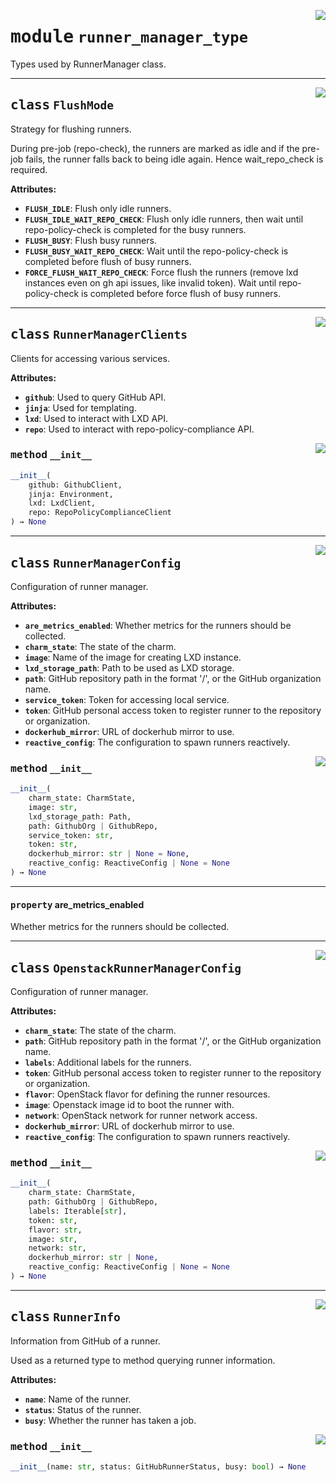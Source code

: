 <!-- markdownlint-disable -->

<a href="../src/runner_manager_type.py#L0"><img align="right" style="float:right;" src="https://img.shields.io/badge/-source-cccccc?style=flat-square"></a>

# <kbd>module</kbd> `runner_manager_type`
Types used by RunnerManager class. 



---

<a href="../src/runner_manager_type.py#L20"><img align="right" style="float:right;" src="https://img.shields.io/badge/-source-cccccc?style=flat-square"></a>

## <kbd>class</kbd> `FlushMode`
Strategy for flushing runners. 

During pre-job (repo-check), the runners are marked as idle and if the pre-job fails, the runner falls back to being idle again. Hence wait_repo_check is required. 



**Attributes:**
 
 - <b>`FLUSH_IDLE`</b>:  Flush only idle runners. 
 - <b>`FLUSH_IDLE_WAIT_REPO_CHECK`</b>:  Flush only idle runners, then wait until repo-policy-check is  completed for the busy runners. 
 - <b>`FLUSH_BUSY`</b>:  Flush busy runners. 
 - <b>`FLUSH_BUSY_WAIT_REPO_CHECK`</b>:  Wait until the repo-policy-check is completed before  flush of busy runners. 
 - <b>`FORCE_FLUSH_WAIT_REPO_CHECK`</b>:  Force flush the runners (remove lxd instances even on  gh api issues, like invalid token).  Wait until repo-policy-check is completed before force flush of busy runners. 





---

<a href="../src/runner_manager_type.py#L45"><img align="right" style="float:right;" src="https://img.shields.io/badge/-source-cccccc?style=flat-square"></a>

## <kbd>class</kbd> `RunnerManagerClients`
Clients for accessing various services. 



**Attributes:**
 
 - <b>`github`</b>:  Used to query GitHub API. 
 - <b>`jinja`</b>:  Used for templating. 
 - <b>`lxd`</b>:  Used to interact with LXD API. 
 - <b>`repo`</b>:  Used to interact with repo-policy-compliance API. 

<a href="../<string>"><img align="right" style="float:right;" src="https://img.shields.io/badge/-source-cccccc?style=flat-square"></a>

### <kbd>method</kbd> `__init__`

```python
__init__(
    github: GithubClient,
    jinja: Environment,
    lxd: LxdClient,
    repo: RepoPolicyComplianceClient
) → None
```









---

<a href="../src/runner_manager_type.py#L62"><img align="right" style="float:right;" src="https://img.shields.io/badge/-source-cccccc?style=flat-square"></a>

## <kbd>class</kbd> `RunnerManagerConfig`
Configuration of runner manager. 



**Attributes:**
 
 - <b>`are_metrics_enabled`</b>:  Whether metrics for the runners should be collected. 
 - <b>`charm_state`</b>:  The state of the charm. 
 - <b>`image`</b>:  Name of the image for creating LXD instance. 
 - <b>`lxd_storage_path`</b>:  Path to be used as LXD storage. 
 - <b>`path`</b>:  GitHub repository path in the format '<owner>/<repo>', or the  GitHub organization name. 
 - <b>`service_token`</b>:  Token for accessing local service. 
 - <b>`token`</b>:  GitHub personal access token to register runner to the  repository or organization. 
 - <b>`dockerhub_mirror`</b>:  URL of dockerhub mirror to use. 
 - <b>`reactive_config`</b>:  The configuration to spawn runners reactively. 

<a href="../<string>"><img align="right" style="float:right;" src="https://img.shields.io/badge/-source-cccccc?style=flat-square"></a>

### <kbd>method</kbd> `__init__`

```python
__init__(
    charm_state: CharmState,
    image: str,
    lxd_storage_path: Path,
    path: GithubOrg | GithubRepo,
    service_token: str,
    token: str,
    dockerhub_mirror: str | None = None,
    reactive_config: ReactiveConfig | None = None
) → None
```






---

#### <kbd>property</kbd> are_metrics_enabled

Whether metrics for the runners should be collected. 




---

<a href="../src/runner_manager_type.py#L97"><img align="right" style="float:right;" src="https://img.shields.io/badge/-source-cccccc?style=flat-square"></a>

## <kbd>class</kbd> `OpenstackRunnerManagerConfig`
Configuration of runner manager. 



**Attributes:**
 
 - <b>`charm_state`</b>:  The state of the charm. 
 - <b>`path`</b>:  GitHub repository path in the format '<owner>/<repo>', or the  GitHub organization name. 
 - <b>`labels`</b>:  Additional labels for the runners. 
 - <b>`token`</b>:  GitHub personal access token to register runner to the  repository or organization. 
 - <b>`flavor`</b>:  OpenStack flavor for defining the runner resources. 
 - <b>`image`</b>:  Openstack image id to boot the runner with. 
 - <b>`network`</b>:  OpenStack network for runner network access. 
 - <b>`dockerhub_mirror`</b>:  URL of dockerhub mirror to use. 
 - <b>`reactive_config`</b>:  The configuration to spawn runners reactively. 

<a href="../<string>"><img align="right" style="float:right;" src="https://img.shields.io/badge/-source-cccccc?style=flat-square"></a>

### <kbd>method</kbd> `__init__`

```python
__init__(
    charm_state: CharmState,
    path: GithubOrg | GithubRepo,
    labels: Iterable[str],
    token: str,
    flavor: str,
    image: str,
    network: str,
    dockerhub_mirror: str | None,
    reactive_config: ReactiveConfig | None = None
) → None
```









---

<a href="../src/runner_manager_type.py#L126"><img align="right" style="float:right;" src="https://img.shields.io/badge/-source-cccccc?style=flat-square"></a>

## <kbd>class</kbd> `RunnerInfo`
Information from GitHub of a runner. 

Used as a returned type to method querying runner information. 



**Attributes:**
 
 - <b>`name`</b>:  Name of the runner. 
 - <b>`status`</b>:  Status of the runner. 
 - <b>`busy`</b>:  Whether the runner has taken a job. 

<a href="../<string>"><img align="right" style="float:right;" src="https://img.shields.io/badge/-source-cccccc?style=flat-square"></a>

### <kbd>method</kbd> `__init__`

```python
__init__(name: str, status: GitHubRunnerStatus, busy: bool) → None
```









